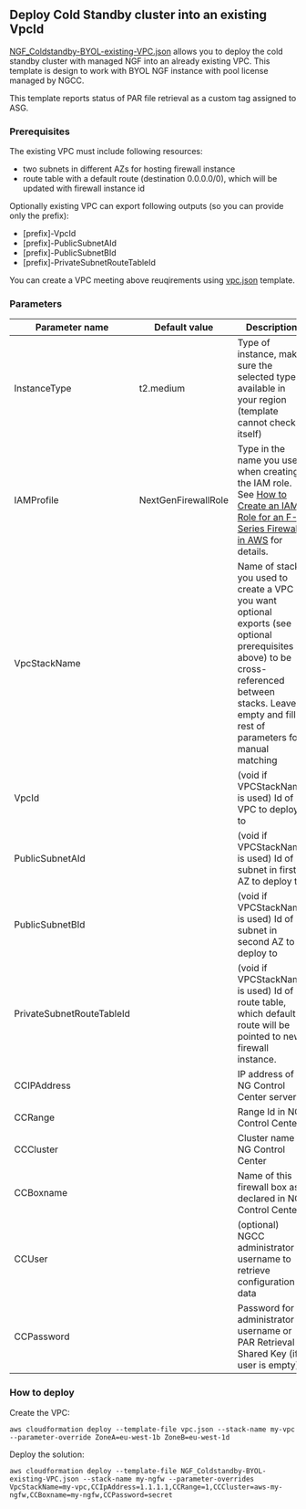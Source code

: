 ## Deploy Cold Standby cluster into an existing VpcId

[NGF_Coldstandby-BYOL-existing-VPC.json](NGF_Coldstandby-BYOL-existing-VPC.json) allows you to deploy the cold standby cluster with managed NGF into an already existing VPC. This template is design to work with BYOL NGF instance with pool license managed by NGCC.

This template reports status of PAR file retrieval as a custom tag assigned to ASG.

### Prerequisites
The existing VPC must include following resources:
- two subnets in different AZs for hosting firewall instance
- route table with a default route (destination 0.0.0.0/0), which will be updated with firewall instance id

Optionally existing VPC can export following outputs (so you can provide only the prefix):
 - [prefix]-VpcId
 - [prefix]-PublicSubnetAId
 - [prefix]-PublicSubnetBId
 - [prefix]-PrivateSubnetRouteTableId

You can create a VPC meeting above reuqirements using [vpc.json](vpc.json) template.

### Parameters
Parameter name | Default value | Description
---------------|-------------|---
InstanceType | t2.medium | Type of instance, make sure the selected type is available in your region (template cannot check it itself)
IAMProfile | NextGenFirewallRole | Type in the name you used when creating the IAM role. See [How to Create an IAM Role for an F-Series Firewall in AWS](https://campus.barracuda.com/product/nextgenfirewallf/article/NGF71/AWSCreateIAMRoleFW/) for details.
VpcStackName | | Name of stack you used to create a VPC if you want optional exports (see optional prerequisites above) to be cross-referenced between stacks. Leave empty and fill in rest of parameters for manual matching
VpcId | | (void if VPCStackName is used) Id of VPC to deploy to
PublicSubnetAId | | (void if VPCStackName is used) Id of subnet in first AZ to deploy to
PublicSubnetBId | | (void if VPCStackName is used) Id of subnet in second AZ to deploy to
PrivateSubnetRouteTableId | | (void if VPCStackName is used) Id of route table, which default route will be pointed to new firewall instance.
CCIPAddress | | IP address of NG Control Center server
CCRange | | Range Id in NG Control Center
CCCluster | | Cluster name in NG Control Center
CCBoxname | | Name of this firewall box as declared in NG Control Center
CCUser | | (optional) NGCC administrator username to retrieve configuration data
CCPassword | | Password for administrator username or PAR Retrieval Shared Key (if user is empty)

### How to deploy

Create the VPC:
```
aws cloudformation deploy --template-file vpc.json --stack-name my-vpc --parameter-override ZoneA=eu-west-1b ZoneB=eu-west-1d
```


Deploy the solution:
```
aws cloudformation deploy --template-file NGF_Coldstandby-BYOL-existing-VPC.json --stack-name my-ngfw --parameter-overrides VpcStackName=my-vpc,CCIpAddress=1.1.1.1,CCRange=1,CCCluster=aws-my-ngfw,CCBoxname=my-ngfw,CCPassword=secret
```
